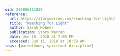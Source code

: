```yaml
---
uid: 201806111039
reference: 
  url: https://storywarren.com/reaching-for-light/
  title: "Reaching for Light"
  author: Sarah Hohner
  publication: Story Warren
  date: Jun 10, 2018 at 7:00 PM
  accessed: Jun 11, 2018 at 10:39 AM
tags: [parenthood, spiritual discipline]
---
```

